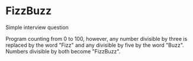 # FizzBuzz
Simple interview question

Program counting from 0 to 100, however, any number divisible by three is replaced by the word "Fizz" and any divisible by five by the word "Buzz". Numbers divisible by both become "FizzBuzz".
